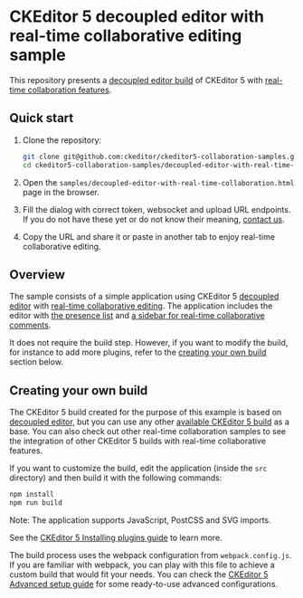 # CKEditor 5 decoupled editor with real-time collaborative editing sample

This repository presents a [decoupled editor build](https://ckeditor.com/docs/ckeditor5/latest/builds/guides/overview.html#document-editor) of CKEditor 5 with
[real-time collaboration features](https://ckeditor.com/docs/ckeditor5/latest/features/collaboration/real-time-collaboration/real-time-collaboration.html).

## Quick start

1. Clone the repository:

   ```bash
   git clone git@github.com:ckeditor/ckeditor5-collaboration-samples.git
   cd ckeditor5-collaboration-samples/decoupled-editor-with-real-time-collaboration
   ```

2. Open the `samples/decoupled-editor-with-real-time-collaboration.html` page in the browser.

3. Fill the dialog with correct token, websocket and upload URL endpoints. If you do not have these yet or do not know their meaning, [contact us](https://ckeditor.com/contact/).

4. Copy the URL and share it or paste in another tab to enjoy real-time collaborative editing.

## Overview

The sample consists of a simple application using CKEditor 5 [decoupled editor](https://ckeditor.com/docs/ckeditor5/latest/builds/guides/overview.html#document-editor) with [real-time collaborative editing](https://ckeditor.com/docs/ckeditor5/latest/features/collaboration/real-time-collaboration/real-time-collaboration.html). The application includes the editor with [the presence list](https://ckeditor.com/docs/ckeditor5/latest/features/collaboration/real-time-collaboration/users-in-real-time-collaboration.html#users-presence-list) and [a sidebar for real-time collaborative comments](https://ckeditor.com/docs/ckeditor5/latest/features/collaboration/real-time-collaboration/real-time-collaborative-comments.html).

It does not require the build step. However, if you want to modify the build, for instance to add more plugins, refer to the [creating your own build](#creating-your-own-build) section below.

## Creating your own build

The CKEditor 5 build created for the purpose of this example is based on [decoupled editor](https://ckeditor.com/docs/ckeditor5/latest/builds/guides/overview.html#document-editor), but you can use any other [available CKEditor 5 build](https://github.com/ckeditor/ckeditor5#editors) as a base. You can also check out other real-time collaboration samples to see the integration of other CKEditor 5 builds with real-time collaborative features.

If you want to customize the build, edit the application (inside the `src` directory) and then build it with the following commands:

```bash
npm install
npm run build
```

Note: The application supports JavaScript, PostCSS and SVG imports.

See the [CKEditor 5 Installing plugins guide](https://ckeditor.com/docs/ckeditor5/latest/builds/guides/integration/installing-plugins.html) to learn more.

The build process uses the webpack configuration from `webpack.config.js`. If you are familiar with webpack, you can play with this file to achieve a custom build that would fit your needs. You can check the [CKEditor 5 Advanced setup guide](https://ckeditor.com/docs/ckeditor5/latest/builds/guides/integration/advanced-setup.html#webpack-configuration) for some ready-to-use advanced configurations.